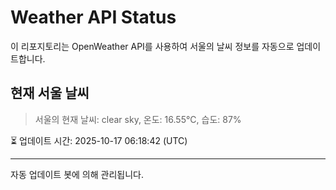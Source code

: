 
# Weather API Status

이 리포지토리는 OpenWeather API를 사용하여 서울의 날씨 정보를 자동으로 업데이트합니다.

## 현재 서울 날씨
> 서울의 현재 날씨: clear sky, 온도: 16.55°C, 습도: 87%

⏳ 업데이트 시간: 2025-10-17 06:18:42 (UTC)

---
자동 업데이트 봇에 의해 관리됩니다.
